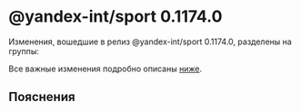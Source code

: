 # @yandex-int/sport 0.1174.0

<!-- ЧЕЛОВЕЧЕСКОЕ ВСТУПЛЕНИЕ -->

Изменения, вошедшие в релиз @yandex-int/sport 0.1174.0, разделены на группы:

Все важные изменения подробно описаны [ниже](#Пояснения).

## Пояснения

